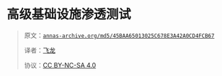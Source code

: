 # 高级基础设施渗透测试

> 原文：[`annas-archive.org/md5/45BAA65013025C678E3A42A0CD4FCB67`](https://annas-archive.org/md5/45BAA65013025C678E3A42A0CD4FCB67)
> 
> 译者：[飞龙](https://github.com/wizardforcel)
> 
> 协议：[CC BY-NC-SA 4.0](http://creativecommons.org/licenses/by-nc-sa/4.0/)
